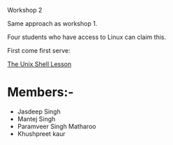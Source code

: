 Workshop 2

Same approach as workshop 1.

Four students who have access to Linux can claim this.

First come first serve:

[The Unix Shell Lesson](https://swcarpentry.github.io/shell-novice/)


# Members:- 
- Jasdeep Singh
- Mantej Singh
- Paramveer Singh Matharoo 
- Khushpreet kaur
